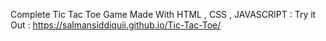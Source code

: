 Complete Tic Tac Toe Game Made With HTML , CSS , JAVASCRIPT :
Try it Out : https://salmansiddiquii.github.io/Tic-Tac-Toe/
